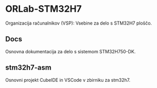 # ORLab-STM32H7
Organizacija računalnikov (VSP): Vsebine za delo s STM32H7 ploščo.

## Docs	

Osnovna dokumentacija za delo s sistemom STM32H750-DK.

## stm32h7-asm

Osnovni projekt CubeIDE in VSCode v zbirniku za stm32h7.
